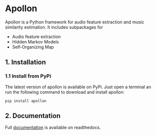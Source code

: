 # Apollon
Apollon is a Python framework for audio feature extraction and music similarity
estimation. It includes subpackages for

* Audio feature extraction
* Hidden Markov Models
* Self-Organizing Map

## 1. Installation
### 1.1 Install from PyPi
The latest version of apollon is available on PyPi. Just open a terminal an run
the following command to download and install apollon:

```
pip install apollon 
```

## 2. Documentation
Full [documentation](https://apollon.readthedocs.io) is available on readthedocs.

